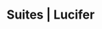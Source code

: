 ---
title: Suites | Lucifer
layout: layout.njk
eleventyNavigation:
  key: Suites
  parent: Concepts
---